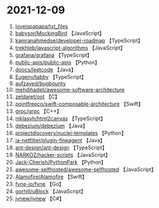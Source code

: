 # 2021-12-09

1. [loveispapapa/txt_files](https://github.com/loveispapapa/txt_files) 
2. [babysor/MockingBird](https://github.com/babysor/MockingBird) 【JavaScript】
3. [kamranahmedse/developer-roadmap](https://github.com/kamranahmedse/developer-roadmap) 【TypeScript】
4. [trekhleb/javascript-algorithms](https://github.com/trekhleb/javascript-algorithms) 【JavaScript】
5. [grafana/grafana](https://github.com/grafana/grafana) 【TypeScript】
6. [public-apis/public-apis](https://github.com/public-apis/public-apis) 【Python】
7. [doocs/leetcode](https://github.com/doocs/leetcode) 【Java】
8. [Eugeny/tabby](https://github.com/Eugeny/tabby) 【TypeScript】
9. [aufzayed/bugbounty](https://github.com/aufzayed/bugbounty) 
10. [mehdihadeli/awesome-software-architecture](https://github.com/mehdihadeli/awesome-software-architecture) 
11. [zeldaret/oot](https://github.com/zeldaret/oot) 【C】
12. [pointfreeco/swift-composable-architecture](https://github.com/pointfreeco/swift-composable-architecture) 【Swift】
13. [grpc/grpc](https://github.com/grpc/grpc) 【C++】
14. [niklasvh/html2canvas](https://github.com/niklasvh/html2canvas) 【TypeScript】
15. [debezium/debezium](https://github.com/debezium/debezium) 【Java】
16. [projectdiscovery/nuclei-templates](https://github.com/projectdiscovery/nuclei-templates) 【Python】
17. [ja-netfilter/plugin-fineagent](https://github.com/ja-netfilter/plugin-fineagent) 【Java】
18. [ant-design/ant-design](https://github.com/ant-design/ant-design) 【TypeScript】
19. [NARKOZ/hacker-scripts](https://github.com/NARKOZ/hacker-scripts) 【JavaScript】
20. [Jack-Cherish/PythonPark](https://github.com/Jack-Cherish/PythonPark) 【Python】
21. [awesome-selfhosted/awesome-selfhosted](https://github.com/awesome-selfhosted/awesome-selfhosted) 【JavaScript】
22. [Alamofire/Alamofire](https://github.com/Alamofire/Alamofire) 【Swift】
23. [fyne-io/fyne](https://github.com/fyne-io/fyne) 【Go】
24. [gorhill/uBlock](https://github.com/gorhill/uBlock) 【JavaScript】
25. [jynew/jynew](https://github.com/jynew/jynew) 【C#】
